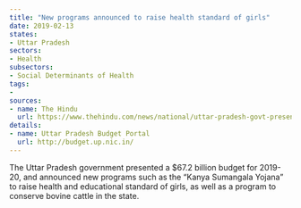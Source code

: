 ```yaml
---
title: "New programs announced to raise health standard of girls"
date: 2019-02-13
states:
- Uttar Pradesh
sectors:
- Health
subsectors:
- Social Determinants of Health
tags:
- 
sources:
- name: The Hindu
  url: https://www.thehindu.com/news/national/uttar-pradesh-govt-presents-479-lakh-crore-budget-for-2019-20/article26203003.ece
details:
- name: Uttar Pradesh Budget Portal
  url: http://budget.up.nic.in/
---
```


The Uttar Pradesh government presented a $67.2 billion budget for 2019-20, and announced new programs such as the “Kanya Sumangala Yojana” to raise health and educational standard of girls, as well as a program to conserve bovine cattle in the state.
